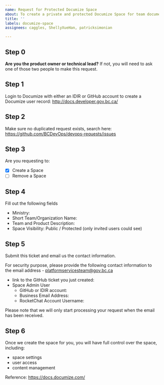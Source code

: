 ```yaml
---
name: Request for Protected Documize Space
about: To create a private and protected Documize Space for team documents.
title: ''
labels: documize-space
assignees: caggles, ShellyXueHan, patricksimonian

---
```


## Step 0
**Are you the product owner or technical lead?**
If not, you will need to ask one of those two people to make this request.


## Step 1
Login to Documize with either an IDIR or GitHub account to create a Documize user record:
http://docs.developer.gov.bc.ca/


## Step 2
Make sure no duplicated request exists, search here:
https://github.com/BCDevOps/devops-requests/issues


## Step 3
Are you requesting to:
- [x] Create a Space
- [ ] Remove a Space

## Step 4
Fill out the following fields

* Ministry: 
* Short Team/Organization Name: 
* Team and Product Description: 
* Space Visibility: Public / Protected (only invited users could see)


## Step 5
Submit this ticket and email us the contact information.

For security purpose, please provide the following contact information to the email address - platformservicesteam@gov.bc.ca

* link to the GitHub ticket you just created: 
* Space Admin User
  - GitHub or IDIR account:
  - Business Email Address: 
  - RocketChat Account Username: 

Please note that we will only start processing your request when the email has been received.



## Step 6
Once we create the space for you, you will have full control over the space, including:
- space settings
- user access
- content management

Reference: https://docs.documize.com/

